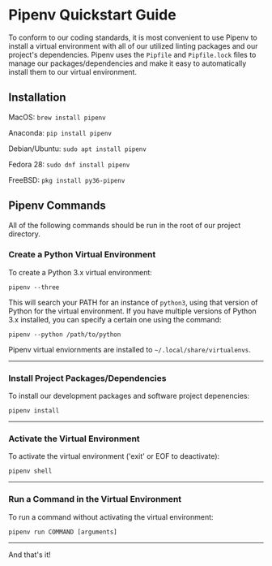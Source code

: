 Pipenv Quickstart Guide
=======================
To conform to our coding standards, it is most convenient to use Pipenv
to install a virtual environment with all of our utilized linting packages
and our project's dependencies. Pipenv uses the `Pipfile` and `Pipfile.lock`
files to manage our packages/dependencies and make it easy to automatically
install them to our virtual environment.

Installation
------------
MacOS: `brew install pipenv`

Anaconda: `pip install pipenv`

Debian/Ubuntu: `sudo apt install pipenv`

Fedora 28: `sudo dnf install pipenv`

FreeBSD: `pkg install py36-pipenv`

Pipenv Commands
---------------
All of the following commands should be run in the root of our
project directory.

### Create a Python Virtual Environment
To create a Python 3.x virtual environment:

`pipenv --three`

This will search your PATH for an instance of `python3`, using that version
of Python for the virtual environment. If you have multiple versions of
Python 3.x installed, you can specify a certain one using the command:

`pipenv --python /path/to/python`

Pipenv virtual enviornments are installed to `~/.local/share/virtualenvs`.

---

### Install Project Packages/Dependencies
To install our development packages and software project depenencies:

`pipenv install`

---

### Activate the Virtual Environment
To activate the virtual environment ('exit' or EOF to deactivate):

`pipenv shell`

---

### Run a Command in the Virtual Environment
To run a command without activating the virtual environment:

`pipenv run COMMAND [arguments]`

---

And that's it!
